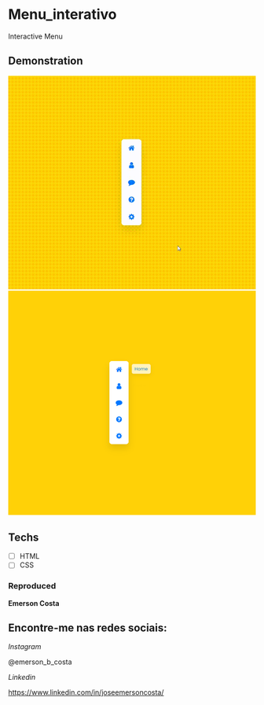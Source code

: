 # Menu_interativo
 Interactive Menu

 ## Demonstration

 <img src="./img/result.gif" alt="Exemplo">
 <img src="./img/result1.png" alt="Exemplo">

 ## Techs

 * [ ] HTML
 * [ ] CSS

 ### Reproduced

 **Emerson Costa**

 ## Encontre-me nas redes sociais: 

 *Instagram*

 @emerson_b_costa

 *Linkedin*

 https://www.linkedin.com/in/joseemersoncosta/